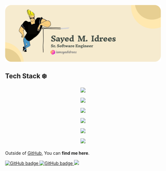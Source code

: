 

 <img   title="C-Sharp" src="https://raw.githubusercontent.com/XeroDays/Xerodays/refs/heads/main/sayed%20idrees.png" alt="C#"/>

## Tech Stack ❄️
<p align="center">
  <a href="https://skillicons.dev">
    <img src="https://skillicons.dev/icons?i=cs,dotnet,dart,flutter,nodejs,php,py,tensorflow,unity" />
  </a>
</p>
<p align="center">
  <a href="https://skillicons.dev">
    <img src="https://skillicons.dev/icons?i=html,css,js,bootstrap" />
  </a>
</p>
<p align="center">
  <a href="https://skillicons.dev">
    <img src="https://skillicons.dev/icons?i=aws,azure,docker,dynamodb,firebase,mongodb,mysql,postgres,sqlite,supabase" />
  </a>
</p>
<p align="center">
  <a href="https://skillicons.dev">
    <img src="https://skillicons.dev/icons?i=arduino,raspberrypi,powershell,gradle" />
  </a>
</p>
<p align="center">
  <a href="https://skillicons.dev">
    <img src="https://skillicons.dev/icons?i=git,githubactions,anaconda,androidstudio,blender,figma,ae" />
  </a>
</p>
<p align="center">
  <a href="https://skillicons.dev">
    <img src="https://skillicons.dev/icons?i=apple,kali,stackoverflow,visualstudio,vscode" />
  </a>
</p>

 

####

Outside of [GitHub](https://github.com/xerodays/), You can **find me here**.

<p >
  <a href="https://github.com/xerodays?tab=followers">
    <img src="https://komarev.com/ghpvc/?username=xerodays&color=blue&label=Profile+Views" alt="GitHub badge" />
  </a>
  <a href="https://github.com/xerodays?tab=followers">
    <img src="https://img.shields.io/github/followers/xerodays?label=follow&style=social" alt="GitHub badge" />
  </a>
  
  <a href="https://www.linkedin.com/in/sayedidrees/">
     <img src="https://img.shields.io/badge/-Sayed Muhammad Idrees-blue?style=flat-square&logo=Linkedin&logoColor=white&link=https://www.linkedin.com/in/sayedidrees/" />
 </a>
</p>
